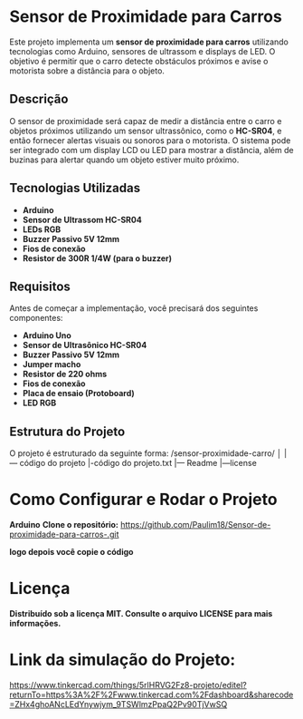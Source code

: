 # Sensor de Proximidade para Carros

Este projeto implementa um **sensor de proximidade para carros** utilizando tecnologias como Arduino, sensores de ultrassom e displays de LED. O objetivo é permitir que o carro detecte obstáculos próximos e avise o motorista sobre a distância para o objeto.

## Descrição

O sensor de proximidade será capaz de medir a distância entre o carro e objetos próximos utilizando um sensor ultrassônico, como o **HC-SR04**, e então fornecer alertas visuais ou sonoros para o motorista. O sistema pode ser integrado com um display LCD ou LED para mostrar a distância, além de buzinas para alertar quando um objeto estiver muito próximo.

## Tecnologias Utilizadas

- **Arduino**
- **Sensor de Ultrassom HC-SR04**
- **LEDs RGB**
- **Buzzer Passivo 5V 12mm**
- **Fios de conexão**
- **Resistor de 300R 1/4W (para o buzzer)**

## Requisitos

Antes de começar a implementação, você precisará dos seguintes componentes:

- **Arduino Uno**
- **Sensor de Ultrasônico HC-SR04**
- **Buzzer Passivo 5V 12mm**
- **Jumper macho**
- **Resistor de 220 ohms**
- **Fios de conexão**
- **Placa de ensaio (Protoboard)**
- **LED RGB**

## Estrutura do Projeto

O projeto é estruturado da seguinte forma:
/sensor-proximidade-carro/
│
|— código do projeto 
  |-código do projeto.txt
|— Readme
|—license

# Como Configurar e Rodar o Projeto
**Arduino**
**Clone o repositório:**
https://github.com/Paulim18/Sensor-de-proximidade-para-carros-.git

**logo depois você copie o código**

# Licença
**Distribuído sob a licença MIT. Consulte o arquivo LICENSE para mais informações.**

# Link da simulação do Projeto:
https://www.tinkercad.com/things/5rlHRVG2Fz8-projeto/editel?returnTo=https%3A%2F%2Fwww.tinkercad.com%2Fdashboard&sharecode=ZHx4ghoANcLEdYnywjym_9TSWlmzPpaQ2Pv90TjVwSQ
